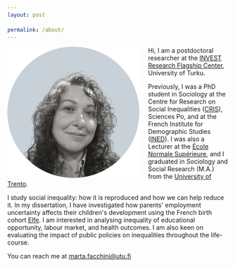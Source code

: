 ```yaml
---
layout: post

permalink: /about/
---
```




<img align="left" src="/assets/marta_facchini.jpg" alt="Photo of Marta Facchini" style="margin-right: 20px;width: 300px; height: auto;">


Hi, I am a postdoctoral researcher at the [INVEST Research Flagship Center](https://invest.utu.fi/), University of Turku. 

Previously, I was a PhD student in Sociology at the Centre for Research on Social Inequalities ([CRIS](https://www.sciencespo.fr/osc/en.html)), Sciences Po, and at the French Institute for Demographic Studies ([INED](https://www.ined.fr/en/)). I was also a Lecturer at the [École Normale Supérieure](https://www.ens.psl.eu/en), and I graduated in Sociology and Social Research (M.A.) from the [University of Trento](https://www.sociologia.unitn.it/en). 


I study social inequality: how it is reproduced and how we can help reduce it. In my dissertation, I have investigated how parents' employment uncertainty affects their children's development using the French birth cohort [Elfe](https://www.elfe-france.fr/en/). I am interested in analysing inequality of educational opportunity, labour market, and health outcomes. I am also keen on evaluating the impact of public policies on inequalities throughout the life-course. 

You can reach me at <a href="mailto:marta.facchini@utu.fi">marta.facchini@utu.fi</a>



